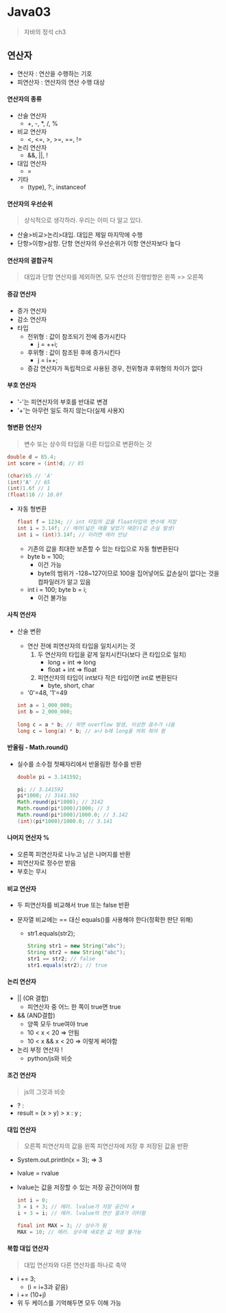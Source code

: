 # Java03

> 자바의 정석 ch3



## 연산자

- 연산자 : 연산을 수행하는 기호
- 피연산자 : 연산자의 연산 수행 대상



#### 연산자의 종류

- 산술 연산자
  - +, -, *, /, %
- 비교 연산자
  - <, <=, >, >=, ==, !=
- 논리 연산자
  - &&, ||, !
- 대입 연산자
  - =
- 기타
  - (type), ?:, instanceof



#### 연산자의 우선순위

> 상식적으로 생각하라. 우리는 이미 다 알고 있다.

- 산술>비교>논리>대입. 대입은 제일 마지막에 수행
- 단항>이항>삼항. 단항 연산자의 우선순위가 이항 연산자보다 높다



#### 연산자의 결합규칙

> 대입과 단항 연산자를 제외하면, 모두 연산의 진행방향은 왼쪽 => 오른쪽



#### 증감 연산자

- 증가 연산자
- 감소 연산자
- 타입
  - 전위형 : 값이 참조되기 전에 증가시킨다
    - j = ++i;
  - 후위형 : 값이 참조된 후에 증가시킨다
    - j = i++;
  - 증감 연산자가 독립적으로 사용된 경우, 전위형과 후위형의 차이가 없다



#### 부호 연산자

- '-'는 피연산자의 부호를 반대로 변경
- '+'는 아무런 일도 하지 않는다(실제 사용X)



#### 형변환 연산자

> 변수 또는 상수의 타입을 다른 타입으로 변환하는 것

```java
double d = 85.4;
int score = (int)d; // 85

(char)65 // 'A'
(int)'A' // 65
(int)1.6f // 1
(float)10 // 10.0f
```

- 자동 형변환

  ```java
  float f = 1234; // int 타입의 값을 float타입의 변수에 저장
  int i = 3.14f; // 에러(넓은 애를 넣었기 때문)(값 손실 발생)
  int i = (int)3.14f; // 이러면 에러 안남	
  ```

  - 기존의 값을 최대한 보존할 수 있는 타입으로 자동 형변환된다
  - byte b = 100;
    - 이건 가능
    - byte의 범위가 -128~127이므로 100을 집어넣어도 값손실이 없다는 것을 컴파일러가 알고 있음
  - int i = 100; byte b = i;
    - 이건 불가능



#### 사칙 연산자

- 산술 변환

  - 연산 전에 피연산자의 타입을 일치시키는 것
    1. 두 연산자의 타입을 같게 일치시킨다(보다 큰 타입으로 일치)
       - long + int => long
       - float + int => float
    2. 피연산자의 타입이 int보다 작은 타입이면 int로 변환된다
       - byte, short, char
  - '0'=48, '1'=49

  ```java
  int a = 1_000_000;
  int b = 2_000_000;
      
  long c = a * b; // 하면 overflow 발생, 이상한 음수가 나옴
  long c = long(a) * b; // a나 b에 long을 씌워 줘야 함
  ```



#### 반올림 - Math.round()

- 실수를 소수점 첫째자리에서 반올림한 정수를 반환

  ```java
  double pi = 3.141592;
  
  pi; // 3.141592
  pi*1000; // 3141.592
  Math.round(pi*1000); // 3142
  Math.round(pi*1000)/1000; // 3
  Math.round(pi*1000)/1000.0; // 3.142
  (int)(pi*1000)/1000.0; // 3.141
  ```



#### 나머지 연산자 %

- 오른쪽 피연산자로 나누고 남은 나머지를 반환
- 피연산자로 정수만 받음
- 부호는 무시



#### 비교 연산자

- 두 피연산자를 비교해서 true 또는 false 반환

- 문자열 비교에는 == 대신 equals()를 사용해야 한다(정확한 판단 위해)

  - str1.equals(str2);

    ```java
    String str1 = new String("abc");
    String str2 = new String("abc");
    str1 == str2; // false
    str1.equals(str2); // true
    ```



#### 논리 연산자

- || (OR 결합)
  - 피연산자 중 어느 한 쪽이 true면 true
- && (AND결합)
  - 양쪽 모두 true여야 true
  - 10 < x < 20 => 안됨
  - 10 < x && x < 20 => 이렇게 써야함
- 논리 부정 연산자 !
  - python/js와 비슷



#### 조건 연산자

> js의 그것과 비슷

- ? :
- result = (x > y) > x : y ;



#### 대입 연산자

> 오른쪽 피연산자의 값을 왼쪽 피연산자에 저장 후 저장된 값을 반환

- System.out.println(x = 3); => 3

- lvalue = rvalue

- lvalue는 값을 저장할 수 있는 저장 공간이어야 함

  ```java
  int i = 0;
  3 = i + 3; // 에러. lvalue가 저장 공간이 x
  i + 3 = i; // 에러. lvalue의 연산 결과가 리터럴
  
  final int MAX = 3; // 상수가 됨
  MAX = 10; // 에러. 상수에 새로운 값 저장 불가능
  ```



#### 복합 대입 연산자

> 대입 연산자와 다른 연산자를 하나로 축약

- i += 3;
  - (i = i+3과 같음)
- i += (10+j)
- 위 두 케이스를 기억해두면 모두 이해 가능
